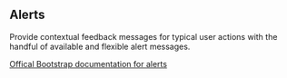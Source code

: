 ## Alerts

Provide contextual feedback messages for typical user actions with the handful of available and flexible alert messages.

[Offical Bootstrap documentation for alerts][docs]


[docs]: http://getbootstrap.com/components/#alerts
